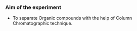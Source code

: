### Aim of the experiment
- To separate Organic compounds with the help of Column Chromatographic technique.
